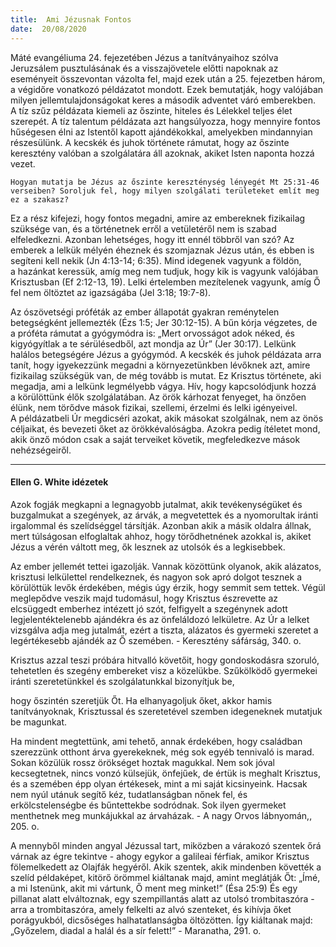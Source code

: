 ```yaml
---
title:  Ami Jézusnak Fontos
date:  20/08/2020
---
```


Máté evangéliuma 24. fejezetében Jézus a tanítványaihoz szólva Jeruzsálem pusztulásának és a visszajövetele előtti napoknak az eseményeit összevontan vázolta fel, majd ezek után a 25. fejezetben három, a végidőre vonatkozó példázatot mondott. Ezek bemutatják, hogy valójában milyen jellemtulajdonságokat keres a második adventet váró emberekben. A tíz szűz példázata kiemeli az őszinte, hiteles és Lélekkel teljes élet szerepét. A tíz talentum példázata azt hangsúlyozza, hogy mennyire fontos hűségesen élni az Istentől kapott ajándékokkal, amelyekben mindannyian részesülünk. A kecskék és juhok története rámutat, hogy az őszinte keresztény valóban a szolgálatára áll azoknak, akiket Isten naponta hozzá vezet.

`Hogyan mutatja be Jézus az őszinte kereszténység lényegét Mt 25:31-46 verseiben? Soroljuk fel, hogy milyen szolgálati területeket említ meg ez a szakasz?`

Ez a rész kifejezi, hogy fontos megadni, amire az embereknek fizikailag szüksége van, és a történetnek erről a vetületéről nem is szabad elfeledkezni. Azonban lehetséges, hogy itt ennél többről van szó? Az emberek a lelkük mélyén éheznek és szomjaznak Jézus után, és ebben is segíteni kell nekik (Jn 4:13-14; 6:35). Mind idegenek vagyunk a földön, a hazánkat keressük, amíg meg nem tudjuk, hogy kik is vagyunk valójában Krisztusban (Ef 2:12-13, 19). Lelki értelemben mezítelenek vagyunk, amíg Ő fel nem öltöztet az igazságába (Jel 3:18; 19:7-8).

Az ószövetségi próféták az ember állapotát gyakran reménytelen betegségként jellemezték (Ézs 1:5; Jer 30:12-15). A bűn kórja végzetes, de a próféta rámutat a gyógymódra is: „Mert orvosságot adok néked, és kigyógyítlak a te sérülésedből, azt mondja az Úr” (Jer 30:17). Lelkünk halálos betegségére Jézus a gyógymód. A kecskék és juhok példázata arra tanít, hogy igyekezzünk megadni a környezetünkben lévőknek azt, amire fizikailag szükségük van, de még tovább is mutat. Ez Krisztus története, aki megadja, ami a lelkünk legmélyebb vágya. Hív, hogy kapcsolódjunk hozzá a körülöttünk élők szolgálatában. Az örök kárhozat fenyeget, ha önzően élünk, nem törődve mások fizikai, szellemi, érzelmi és lelki igényeivel. A példázatbeli Úr megdicséri azokat, akik másokat szolgálnak, nem az önös céljaikat, és bevezeti őket az örökkévalóságba. Azokra pedig ítéletet mond, akik önző módon csak a saját terveiket követik, megfeledkezve mások nehézségeiről.

---

#### Ellen G. White idézetek

Azok fogják megkapni a legnagyobb jutalmat, akik tevékenységüket és buzgalmukat a szegények, az árvák, a megvetettek és a nyomorultak iránti irgalommal és szelídséggel társítják. Azonban akik a másik oldalra állnak, mert túlságosan elfoglaltak ahhoz, hogy törődhetnének azokkal is, akiket Jézus a vérén váltott meg, ők lesznek az utolsók és a legkisebbek.

Az ember jellemét tettei igazolják. Vannak közöttünk olyanok, akik alázatos, krisztusi lelkülettel rendelkeznek, és nagyon sok apró dolgot tesznek a körülöttük levők érdekében, mégis úgy érzik, hogy semmit sem tettek. Végül meglepődve veszik majd tudomásul, hogy Krisztus észrevette az elcsüggedt emberhez intézett jó szót, felfigyelt a szegénynek adott legjelentéktelenebb ajándékra és az önfeláldozó lelkületre. Az Úr a lelket vizsgálva adja meg jutalmát, ezért a tiszta, alázatos és gyermeki szeretet a legértékesebb ajándék az Ő szemében. - Keresztény sáfárság, 340. o.

Krisztus azzal teszi próbára hitvalló követőit, hogy gondoskodásra szoruló, tehetetlen és szegény embereket visz a közelükbe. Szűkölködő gyermekei iránti szeretetünkkel és szolgálatunkkal bizonyítjuk be,

hogy őszintén szeretjük Őt. Ha elhanyagoljuk őket, akkor hamis tanítványoknak, Krisztussal és szeretetével szemben idegeneknek mutatjuk be magunkat.

Ha mindent megtettünk, ami tehető, annak érdekében, hogy családban szerezzünk otthont árva gyerekeknek, még sok egyéb tennivaló is marad. Sokan közülük rossz örökséget hoztak magukkal. Nem sok jóval kecsegtetnek, nincs vonzó külsejük, önfejűek, de értük is meghalt Krisztus, és a szemében épp olyan értékesek, mint a mi saját kicsinyeink. Hacsak nem nyúl utánuk segítő kéz, tudatlanságban nőnek fel, és erkölcstelenségbe és bűntettekbe sodródnak. Sok ilyen gyermeket menthetnek meg munkájukkal az árvaházak. - A nagy Orvos lábnyomán,, 205. o.

A mennyből minden angyal Jézussal tart, miközben a várakozó szentek őrá várnak az égre tekintve - ahogy egykor a galileai férfiak, amikor Krisztus fölemelkedett az Olajfák hegyéről. Akik szentek, akik mindenben követték a szelíd példaképet, kitörő örömmel kiáltanak majd, amint meglátják Őt: „Ímé, a mi Istenünk, akit mi vártunk, Ő ment meg minket!” (Ésa 25:9) És egy pillanat alatt elváltoznak, egy szempillantás alatt az utolsó trombitaszóra - arra a trombitaszóra, amely felkelti az alvó szenteket, és kihívja őket porágyukból, dicsőséges halhatatlanságba öltözötten. Így kiáltanak majd: „Győzelem, diadal a halál és a sír felett!” - Maranatha, 291. o.